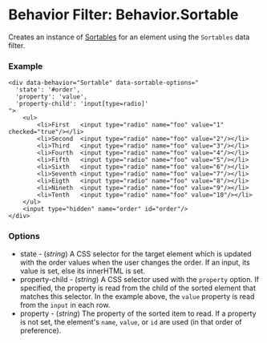 Behavior Filter: Behavior.Sortable
===================================

Creates an instance of [Sortables][] for an element using the `Sortables` data filter.

### Example

	<div data-behavior="Sortable" data-sortable-options="
	  'state': '#order',
	  'property': 'value',
	  'property-child': 'input[type=radio]'
	">
		<ul>
			<li>First   <input type="radio" name="foo" value="1" checked="true"/></li>
			<li>Second  <input type="radio" name="foo" value="2"/></li>
			<li>Third   <input type="radio" name="foo" value="3"/></li>
			<li>Fourth  <input type="radio" name="foo" value="4"/></li>
			<li>Fifth   <input type="radio" name="foo" value="5"/></li>
			<li>Sixth   <input type="radio" name="foo" value="6"/></li>
			<li>Seventh <input type="radio" name="foo" value="7"/></li>
			<li>Eigth   <input type="radio" name="foo" value="8"/></li>
			<li>Nineth  <input type="radio" name="foo" value="9"/></li>
			<li>Tenth   <input type="radio" name="foo" value="10"/></li>
		</ul>
		<input type="hidden" name="order" id="order"/>
	</div>

### Options

* state - (*string*) A CSS selector for the target element which is updated with the order values when the user changes the order. If an input, its value is set, else its innerHTML is set.
* property-child - (*string*) A CSS selector used with the `property` option. If specified, the property is read from the child of the sorted element that matches this selector. In the example above, the `value` property is read from the `input` in each row.
* property - (*string*) The property of the sorted item to read. If a property is not set, the element's `name`, `value`, or `id` are used (in that order of preference).

[Sortables]: http://mootools.net/docs/more/Drag/Sortables